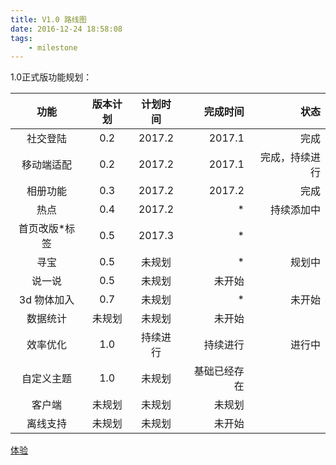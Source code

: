 ```yaml
---
title: V1.0 路线图
date: 2016-12-24 18:58:08
tags: 
    - milestone
---
```


1.0正式版功能规划：

| 功能                         | 版本计划  |  计划时间 | 完成时间  |  状态|
|:---------------------------:|:--------:|:----------:|---:|---:|
| 社交登陆| 0.2| 2017.2 | 2017.1| 完成|
| 移动端适配| 0.2 | 2017.2 | 2017.1| 完成，持续进行|
| 相册功能| 0.3| 2017.2| 2017.2 | 完成|
| 热点 | 0.4 |2017.2| * | 持续添加中|
| 首页改版\*标签|0.5|2017.3|*|
| 寻宝| 0.5| 未规划|*| 规划中|
| 说一说 | 0.5 | 未规划| 未开始|
| 3d 物体加入| 0.7| 未规划| *| 未开始|
| 数据统计| 未规划| 未规划| 未开始|
| 效率优化 | 1.0 | 持续进行|持续进行| 进行中|
| 自定义主题| 1.0 | 未规划 | 基础已经存在 |
| 客户端| 未规划|未规划|未规划|
| 离线支持| 未规划 | 未规划 | 未开始|

[体验](https://www.union-earth.com)